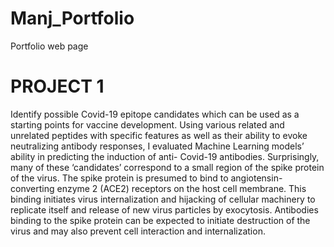 # Manj_Portfolio
Portfolio web page
# PROJECT 1
Identify possible Covid-19 epitope candidates which can be used as a starting points for vaccine development. Using various related and unrelated peptides with specific features as well as their ability to evoke neutralizing antibody responses, I evaluated Machine Learning models’ ability in predicting the induction of anti- Covid-19 antibodies.  Surprisingly, many of these ‘candidates’ correspond to a small region of the spike protein of the virus. The spike protein is presumed to bind to angiotensin-converting enzyme 2 (ACE2) receptors on the host cell membrane. This binding initiates virus internalization and hijacking of cellular machinery to replicate itself and release of new virus particles by exocytosis.  Antibodies binding to the spike protein can be expected to initiate destruction of the virus and may also prevent cell interaction and internalization.
